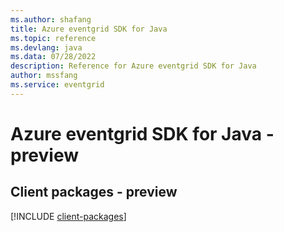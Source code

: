 ```yaml
---
ms.author: shafang
title: Azure eventgrid SDK for Java
ms.topic: reference
ms.devlang: java
ms.data: 07/28/2022
description: Reference for Azure eventgrid SDK for Java
author: mssfang
ms.service: eventgrid
---
```

# Azure eventgrid SDK for Java - preview

## Client packages - preview
[!INCLUDE [client-packages](eventgrid-client-index.md)]
